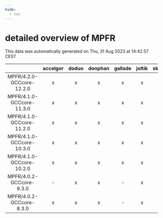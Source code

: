 ```yaml
---
hide:
  - toc
---
```


detailed overview of MPFR
=========================


This data was automatically generated on Thu, 31 Aug 2023 at 14:42:57 CEST  

| |accelgor|doduo|donphan|gallade|joltik|skitty|swalot|victini|
| :---: | :---: | :---: | :---: | :---: | :---: | :---: | :---: | :---: |
|MPFR/4.2.0-GCCcore-12.2.0|x|x|x|x|x|x|x|x|
|MPFR/4.1.0-GCCcore-11.3.0|x|x|x|x|x|x|x|x|
|MPFR/4.1.0-GCCcore-11.2.0|x|x|x|x|x|x|x|x|
|MPFR/4.1.0-GCCcore-10.3.0|x|x|x|x|x|x|x|x|
|MPFR/4.1.0-GCCcore-10.2.0|x|x|x|x|x|x|x|x|
|MPFR/4.0.2-GCCcore-9.3.0|-|x|x|-|x|x|x|x|
|MPFR/4.0.2-GCCcore-8.3.0|x|x|x|-|x|x|x|x|

